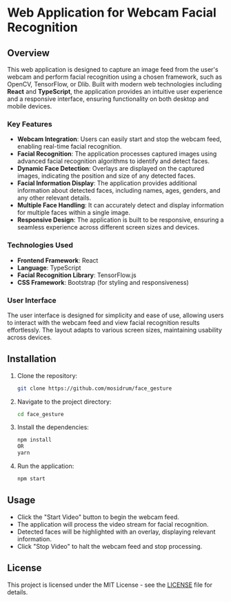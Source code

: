 # Web Application for Webcam Facial Recognition

## Overview

This web application is designed to capture an image feed from the user's webcam and perform facial recognition using a chosen framework, such as OpenCV, TensorFlow, or Dlib. Built with modern web technologies including **React** and **TypeScript**, the application provides an intuitive user experience and a responsive interface, ensuring functionality on both desktop and mobile devices.

### Key Features

- **Webcam Integration**: Users can easily start and stop the webcam feed, enabling real-time facial recognition.
- **Facial Recognition**: The application processes captured images using advanced facial recognition algorithms to identify and detect faces.
- **Dynamic Face Detection**: Overlays are displayed on the captured images, indicating the position and size of any detected faces.
- **Facial Information Display**: The application provides additional information about detected faces, including names, ages, genders, and any other relevant details.
- **Multiple Face Handling**: It can accurately detect and display information for multiple faces within a single image.
- **Responsive Design**: The application is built to be responsive, ensuring a seamless experience across different screen sizes and devices.

### Technologies Used

- **Frontend Framework**: React
- **Language**: TypeScript
- **Facial Recognition Library**:  TensorFlow.js
- **CSS Framework**: Bootstrap (for styling and responsiveness)

### User Interface

The user interface is designed for simplicity and ease of use, allowing users to interact with the webcam feed and view facial recognition results effortlessly. The layout adapts to various screen sizes, maintaining usability across devices.
## Installation
1. Clone the repository:
   ```bash
   git clone https://github.com/mosidrum/face_gesture
   ```
2. Navigate to the project directory:
   ```bash
   cd face_gesture
   ```
3. Install the dependencies:
   ```bash
   npm install
   OR
   yarn
   ```
4. Run the application:
   ```bash
   npm start
   ```

## Usage
- Click the "Start Video" button to begin the webcam feed.
- The application will process the video stream for facial recognition.
- Detected faces will be highlighted with an overlay, displaying relevant information.
- Click "Stop Video" to halt the webcam feed and stop processing.

## License
This project is licensed under the MIT License - see the [LICENSE](LICENSE) file for details.
